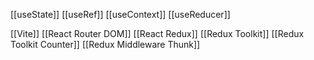 [[useState]]
[[useRef]]
[[useContext]]
[[useReducer]]

[[Vite]]
[[React Router DOM]]
[[React Redux]]
[[Redux Toolkit]]
[[Redux Toolkit Counter]]
[[Redux Middleware Thunk]]